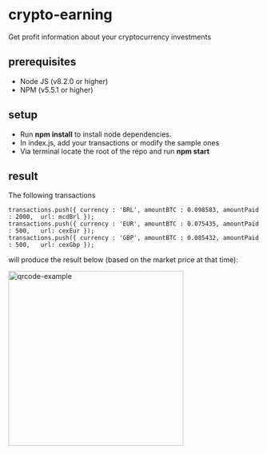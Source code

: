 # crypto-earning
Get profit information about your cryptocurrency investments

## prerequisites
- Node JS (v8.2.0 or higher) 
- NPM (v5.5.1 or higher)

## setup
- Run **npm install** to install node dependencies.
- In index.js, add your transactions or modify the sample ones
- Via terminal locate the root of the repo and run **npm start**

## result

The following transactions

```
transactions.push({ currency : 'BRL', amountBTC : 0.098583, amountPaid : 2000,  url: mcdBrl });
transactions.push({ currency : 'EUR', amountBTC : 0.075435, amountPaid : 500,   url: cexEur });
transactions.push({ currency : 'GBP', amountBTC : 0.085432, amountPaid : 500,   url: cexGbp });
```

will produce the result below (based on the market price at that time):

<img width="350" alt="qrcode-example" src="https://user-images.githubusercontent.com/4924744/33527291-4a48fecc-d835-11e7-9752-b6d2aaaffaba.png">

